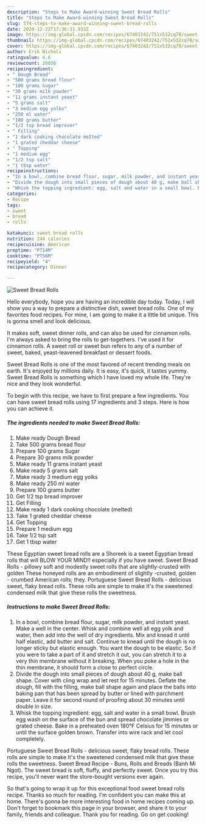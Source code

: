 ```yaml
---
description: "Steps to Make Award-winning Sweet Bread Rolls"
title: "Steps to Make Award-winning Sweet Bread Rolls"
slug: 574-steps-to-make-award-winning-sweet-bread-rolls
date: 2020-12-22T17:36:11.933Z
image: https://img-global.cpcdn.com/recipes/67403242/751x532cq70/sweet-bread-rolls-recipe-main-photo.jpg
thumbnail: https://img-global.cpcdn.com/recipes/67403242/751x532cq70/sweet-bread-rolls-recipe-main-photo.jpg
cover: https://img-global.cpcdn.com/recipes/67403242/751x532cq70/sweet-bread-rolls-recipe-main-photo.jpg
author: Erik Nichols
ratingvalue: 4.6
reviewcount: 20856
recipeingredient:
- " Dough Bread"
- "500 grams bread flour"
- "100 grams Sugar"
- "30 grams milk powder"
- "11 grams instant yeast"
- "5 grams salt"
- "3 medium egg yolks"
- "250 ml water"
- "100 grams butter"
- "1/2 tsp bread improver"
- " Filling"
- "1 dark cooking chocolate meIted"
- "1 grated cheddar cheese"
- " Topping"
- "1 medium egg"
- "1/2 tsp salt"
- "1 tbsp water"
recipeinstructions:
- "In a bowl, combine bread flour, sugar, milk powder, and instant yeast. Make a well in the center. Whisk and combine well all egg yolk and water, then add into the well of dry ingredients. Mix and knead it until half elastic, add butter and salt. Continue to knead until the dough is no longer sticky but elastic enough. You want the dough to be elastic. So if you were to take a part of it and stretch it out, you can stretch it to a very thin membrane without it breaking. When you poke a hole in the thin membrane, it should form a close to perfect circle."
- "Divide the dough into small pieces of dough about 40 g, make ball shape. Cover with cling wrap and let rest for 15 minutes. Deflate the dough, fill with the filling, make ball shape again and place the balls into baking pan that has been spread by butter or lined with parchment paper. Leave it for second round of proofing about 30 minutes until double in size."
- "Whisk the topping ingredient: egg, salt and water in a small bowl. Brush egg wash on the surface of the bun and spread chocolate jimmies or grated cheese. Bake in a preheated oven 180°F Celsius for 15 minutes or until the surface golden brown. Transfer into wire rack and let cool completely."
categories:
- Recipe
tags:
- sweet
- bread
- rolls

katakunci: sweet bread rolls 
nutrition: 244 calories
recipecuisine: American
preptime: "PT14M"
cooktime: "PT56M"
recipeyield: "4"
recipecategory: Dinner

---
```



![Sweet Bread Rolls](https://img-global.cpcdn.com/recipes/67403242/751x532cq70/sweet-bread-rolls-recipe-main-photo.jpg)

Hello everybody, hope you are having an incredible day today. Today, I will show you a way to prepare a distinctive dish, sweet bread rolls. One of my favorites food recipes. For mine, I am going to make it a little bit unique. This is gonna smell and look delicious.

It makes soft, sweet dinner rolls, and can also be used for cinnamon rolls. I&#39;m always asked to bring the rolls to get-togethers. I&#39;ve used it for cinnamon rolls. A sweet roll or sweet bun refers to any of a number of sweet, baked, yeast-leavened breakfast or dessert foods.

Sweet Bread Rolls is one of the most favored of recent trending meals on earth. It's enjoyed by millions daily. It is easy, it's quick, it tastes yummy. Sweet Bread Rolls is something which I have loved my whole life. They're nice and they look wonderful.


To begin with this recipe, we have to first prepare a few ingredients. You can have sweet bread rolls using 17 ingredients and 3 steps. Here is how you can achieve it.

<!--inarticleads1-->

##### The ingredients needed to make Sweet Bread Rolls:

1. Make ready  Dough Bread
1. Take 500 grams bread flour
1. Prepare 100 grams Sugar
1. Prepare 30 grams milk powder
1. Make ready 11 grams instant yeast
1. Make ready 5 grams salt
1. Make ready 3 medium egg yolks
1. Make ready 250 ml water
1. Prepare 100 grams butter
1. Get 1/2 tsp bread improver
1. Get  Filling
1. Make ready 1 dark cooking chocolate (meIted)
1. Take 1 grated cheddar cheese
1. Get  Topping
1. Prepare 1 medium egg
1. Take 1/2 tsp salt
1. Get 1 tbsp water


These Egyptian sweet bread rolls are a Shoreek is a sweet Egyptian bread rolls that will BLOW YOUR MIND!! especially if you have sweet. Sweet Bread Rolls - pillowy soft and modestly sweet rolls that are slightly-crusted with golden These honeyed rolls are an embodiment of slightly -crusted, golden - crumbed American rolls; they. Portuguese Sweet Bread Rolls - delicious sweet, flaky bread rolls. These rolls are simple to make It&#39;s the sweetened condensed milk that give these rolls the sweetness. 

<!--inarticleads2-->

##### Instructions to make Sweet Bread Rolls:

1. In a bowl, combine bread flour, sugar, milk powder, and instant yeast. Make a well in the center. Whisk and combine well all egg yolk and water, then add into the well of dry ingredients. Mix and knead it until half elastic, add butter and salt. Continue to knead until the dough is no longer sticky but elastic enough. You want the dough to be elastic. So if you were to take a part of it and stretch it out, you can stretch it to a very thin membrane without it breaking. When you poke a hole in the thin membrane, it should form a close to perfect circle.
1. Divide the dough into small pieces of dough about 40 g, make ball shape. Cover with cling wrap and let rest for 15 minutes. Deflate the dough, fill with the filling, make ball shape again and place the balls into baking pan that has been spread by butter or lined with parchment paper. Leave it for second round of proofing about 30 minutes until double in size.
1. Whisk the topping ingredient: egg, salt and water in a small bowl. Brush egg wash on the surface of the bun and spread chocolate jimmies or grated cheese. Bake in a preheated oven 180°F Celsius for 15 minutes or until the surface golden brown. Transfer into wire rack and let cool completely.


Portuguese Sweet Bread Rolls - delicious sweet, flaky bread rolls. These rolls are simple to make It&#39;s the sweetened condensed milk that give these rolls the sweetness. Sweet Bread Recipe - Buns, Rolls and Breads (Banh Mi Ngot). The sweet bread is soft, fluffy, and perfectly sweet. Once you try this recipe, you&#39;ll never want the store-bought versions ever again. 

So that's going to wrap it up for this exceptional food sweet bread rolls recipe. Thanks so much for reading. I'm confident you can make this at home. There's gonna be more interesting food in home recipes coming up. Don't forget to bookmark this page in your browser, and share it to your family, friends and colleague. Thank you for reading. Go on get cooking!
